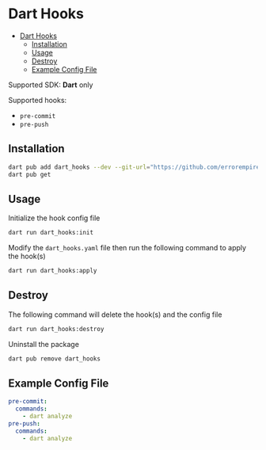 # Dart Hooks

- [Dart Hooks](#dart-hooks)
  - [Installation](#installation)
  - [Usage](#usage)
  - [Destroy](#destroy)
  - [Example Config File](#example-config-file)

Supported SDK: **Dart** only

Supported hooks:
  - `pre-commit`
  - `pre-push`

## Installation

```sh
dart pub add dart_hooks --dev --git-url="https://github.com/errorempire/DartHooks.git"
dart pub get
```

## Usage

Initialize the hook config file

```sh
dart run dart_hooks:init
```

Modify the `dart_hooks.yaml` file then run the following command to apply the hook(s)

```sh
dart run dart_hooks:apply
```

## Destroy

The following command will delete the hook(s) and the config file

```sh
dart run dart_hooks:destroy
```

Uninstall the package

```sh
dart pub remove dart_hooks
```

## Example Config File

```yaml
pre-commit:
  commands:
    - dart analyze
pre-push:
  commands:
    - dart analyze
```